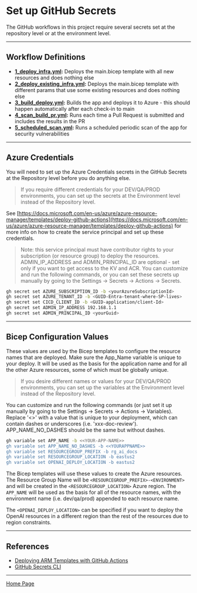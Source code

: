 # Set up GitHub Secrets

The GitHub workflows in this project require several secrets set at the repository level or at the environment level.

---

## Workflow Definitions

- **[1_deploy_infra.yml](./workflows/1_deploy_infra.yml):** Deploys the main.bicep template with all new resources and does nothing else
- **[2_deploy_existing_infra.yml](./workflows/2_deploy_existing_infra.yml):** Deploys the main.bicep template with different params that use some existing resources and does nothing else
- **[3_build_deploy.yml](./workflows/3_build_deploy.yml):** Builds the app and deploys it to Azure - this should happen automatically after each check-in to main
- **[4_scan_build_pr.yml](./workflows/4_scan_build_pr.yml):** Runs each time a Pull Request is submitted and includes the results in the PR
- **[5_scheduled_scan.yml](./workflows/5_scheduled_scan.yml):** Runs a scheduled periodic scan of the app for security vulnerabilities

---

## Azure Credentials

You will need to set up the Azure Credentials secrets in the GitHub Secrets at the Repository level before you do anything else.

> If you require different credentials for your DEV/QA/PROD environments, you can set up the secrets at the Environment level instead of the Repository level.

See [https://docs.microsoft.com/en-us/azure/azure-resource-manager/templates/deploy-github-actions](https://docs.microsoft.com/en-us/azure/azure-resource-manager/templates/deploy-github-actions) for more info on how to create the service principal and set up these credentials.

> Note: this service principal must have contributor rights to your subscription (or resource group) to deploy the resources.
> ADMIN_IP_ADDRESS and ADMIN_PRINCIPAL_ID are optional - set only if you want to get access to the KV and ACR.
You can customize and run the following commands, or you can set these secrets up manually by going to the Settings -> Secrets -> Actions -> Secrets.

```bash
gh secret set AZURE_SUBSCRIPTION_ID -b <yourAzureSubscriptionId>
gh secret set AZURE_TENANT_ID -b <GUID-Entra-tenant-where-SP-lives>
gh secret set CICD_CLIENT_ID -b <GUID-application/client-Id>
gh secret set ADMIN_IP_ADDRESS 192.168.1.1
gh secret set ADMIN_PRINCIPAL_ID <yourGuid>
```

---

## Bicep Configuration Values

These values are used by the Bicep templates to configure the resource names that are deployed. Make sure the App_Name variable is unique to your deploy. It will be used as the basis for the application name and for all the other Azure resources, some of which must be globally unique.

> If you desire different names or values for your DEV/QA/PROD environments, you can set up the variables at the Environment level instead of the Repository level.

You can customize and run the following commands (or just set it up manually by going to the Settings -> Secrets -> Actions -> Variables).  Replace '<<YOURAPPNAME>>' with a value that is unique to your deployment, which can contain dashes or underscores (i.e. 'xxx-doc-review'). APP_NAME_NO_DASHES should be the same but without dashes.

```bash
gh variable set APP_NAME -b <<YOUR-APP-NAME>>
gh variable set APP_NAME_NO_DASHES -b <<YOURAPPNAME>>
gh variable set RESOURCEGROUP_PREFIX -b rg_ai_docs
gh variable set RESOURCEGROUP_LOCATION -b eastus2
gh variable set OPENAI_DEPLOY_LOCATION -b eastus2
```

The Bicep templates will use these values to create the Azure resources. The Resource Group Name will be `<RESOURCEGROUP_PREFIX>-<ENVIRONMENT>` and will be created in the `<RESOURCEGROUP_LOCATION>` Azure region. The `APP_NAME` will be used as the basis for all of the resource names, with the environment name (i.e. dev/qa/prod) appended to each resource name.

The `<OPENAI_DEPLOY_LOCATION>` can be specified if you want to deploy the OpenAI resources in a different region than the rest of the resources due to region constraints.

---

## References

- [Deploying ARM Templates with GitHub Actions](https://docs.microsoft.com/en-us/azure/azure-resource-manager/templates/deploy-github-actions)
- [GitHub Secrets CLI](https://cli.github.com/manual/gh_secret_set)

---

[Home Page](../README.md)

